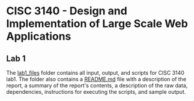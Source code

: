 # CISC 3140 - Design and Implementation of Large Scale Web Applications

## Lab 1

The [lab1_files](lab1_files) folder contains all input, output, and scripts for CISC 3140 lab1. The folder also contains a [README.md](./lab1_files/README.md) file with a description of the report, a summary of the report's contents, a description of the raw data, dependencies, instructions for executing the scripts, and sample output.
